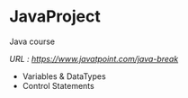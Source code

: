 # JavaProject
Java course

*URL : https://www.javatpoint.com/java-break*

- Variables & DataTypes
- Control Statements
